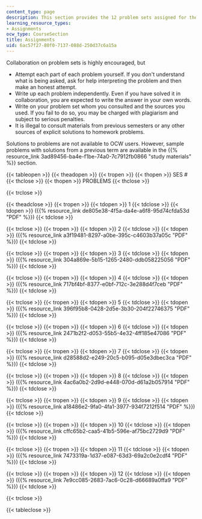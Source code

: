 ```yaml
---
content_type: page
description: This section provides the 12 problem sets assigned for the course.
learning_resource_types:
- Assignments
ocw_type: CourseSection
title: Assignments
uid: 6ac57f27-80f0-7137-088d-250d37c6a15a
---
```


Collaboration on problem sets is highly encouraged, but

*   Attempt each part of each problem yourself. If you don't understand what is being asked, ask for help interpreting the problem and then make an honest attempt.
*   Write up each problem independently. Even if you have solved it in collaboration, you are expected to write the answer in your own words.
*   Write on your problem set whom you consulted and the sources you used. If you fail to do so, you may be charged with plagiarism and subject to serious penalties.
*   It is illegal to consult materials from previous semesters or any other sources of explicit solutions to homework problems.

Solutions to problems are not available to OCW users. However, sample problems with solutions from a previous term are available in the {{% resource_link 3ad89456-ba4e-f1be-74a0-7c7912fb0866 "study materials" %}} section.

{{< tableopen >}}
{{< theadopen >}}
{{< tropen >}}
{{< thopen >}}
SES #
{{< thclose >}}
{{< thopen >}}
PROBLEMS
{{< thclose >}}

{{< trclose >}}

{{< theadclose >}}
{{< tropen >}}
{{< tdopen >}}
1
{{< tdclose >}}
{{< tdopen >}}
({{% resource_link de805e38-4f5a-da4e-a6f8-95d74cfda53d "PDF" %}})
{{< tdclose >}}

{{< trclose >}}
{{< tropen >}}
{{< tdopen >}}
2
{{< tdclose >}}
{{< tdopen >}}
({{% resource_link a3f19481-8297-a0be-395c-c4603b37a05c "PDF" %}})
{{< tdclose >}}

{{< trclose >}}
{{< tropen >}}
{{< tdopen >}}
3
{{< tdclose >}}
{{< tdopen >}}
({{% resource_link 304a869e-5b15-1265-2480-ddb058225056 "PDF" %}})
{{< tdclose >}}

{{< trclose >}}
{{< tropen >}}
{{< tdopen >}}
4
{{< tdclose >}}
{{< tdopen >}}
({{% resource_link 717bf4bf-8377-e0bf-712c-3e288d4f7ceb "PDF" %}})
{{< tdclose >}}

{{< trclose >}}
{{< tropen >}}
{{< tdopen >}}
5
{{< tdclose >}}
{{< tdopen >}}
({{% resource_link 396f95b8-0428-2d5e-3b30-204f22746375 "PDF" %}})
{{< tdclose >}}

{{< trclose >}}
{{< tropen >}}
{{< tdopen >}}
6
{{< tdclose >}}
{{< tdopen >}}
({{% resource_link 2471b2f2-d053-55b5-4e32-4ff185e47086 "PDF" %}})
{{< tdclose >}}

{{< trclose >}}
{{< tropen >}}
{{< tdopen >}}
7
{{< tdclose >}}
{{< tdopen >}}
({{% resource_link d28588d2-e249-20c5-b095-d05e3dbec3ca "PDF" %}})
{{< tdclose >}}

{{< trclose >}}
{{< tropen >}}
{{< tdopen >}}
8
{{< tdclose >}}
{{< tdopen >}}
({{% resource_link 4ac6a0b2-2d9d-e448-070d-d61a2b057914 "PDF" %}})
{{< tdclose >}}

{{< trclose >}}
{{< tropen >}}
{{< tdopen >}}
9
{{< tdclose >}}
{{< tdopen >}}
({{% resource_link a18486e2-9fa0-4fa1-3977-934f7212f514 "PDF" %}})
{{< tdclose >}}

{{< trclose >}}
{{< tropen >}}
{{< tdopen >}}
10
{{< tdclose >}}
{{< tdopen >}}
({{% resource_link cffc65b2-caa5-41b5-596e-af75bc2729d9 "PDF" %}})
{{< tdclose >}}

{{< trclose >}}
{{< tropen >}}
{{< tdopen >}}
11
{{< tdclose >}}
{{< tdopen >}}
({{% resource_link 7473319a-1d37-e087-63d3-69a2c0e2cdf4 "PDF" %}})
{{< tdclose >}}

{{< trclose >}}
{{< tropen >}}
{{< tdopen >}}
12
{{< tdclose >}}
{{< tdopen >}}
({{% resource_link 7e9cc085-2683-7ac6-0c28-d66689a0ffa9 "PDF" %}})
{{< tdclose >}}

{{< trclose >}}

{{< tableclose >}}